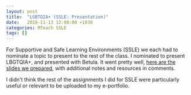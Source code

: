 ```yaml
---
layout: post
title:  "LGBTQIA+ (SSLE: Presentation)"
date:   2018-11-13 12:00:00 +1030
categories: MTeach SSLE
tags: []
---
```


For Supportive and Safe Learning Environments (SSLE) we each had to nominate a topic to present to the rest of the class. I nominated to present LBGTQIA+, and presented with Betula. It went pretty well, [here are the slides we prepared](https://docs.google.com/presentation/d/1VDCoVxXEHwSR8H4O0UguA9IHsNb-zi4jn_s2cqHDaQE/edit?usp=sharing), with additional notes and resources in comments.

I didn't think the rest of the assignments I did for SSLE were particularly useful or relevant to be uploaded to my e-portfolio.